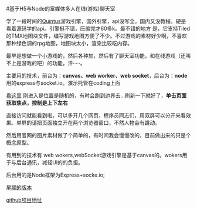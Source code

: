 #基于H5与Node的富媒体多人在线(游戏)聊天室

 学了一段时间的[Quintus](http://www.html5quintus.com/)游戏引擎，国外引擎，api没写全，国内又没教程，硬是看着源码学的api。引擎挺不错，压缩完才60多k。最不错的地方  是，它支持Tiled的TMX地图块文件，编写游戏地图方便了不少。不过游戏的素材好少啊，不喜欢那种绿色调的rpg地图，地图块太小，渲染比较吃内存。
 
 最早是想做一个小游戏的，然后各种加，然后有了聊天室功能，和在线游戏（还叫不上是游戏的吧）的功能，汗·····。
 
 主要用的技术，前台为：**canvas、web worker、web socket**，后台为：**node**用的express与socket.io。演示托管在coding上面
 
 
 [看这里](http://riacharoom.coding.io/) 刚进入是位置是随机的，有时会跑到边界去...刷新一下就好了，**单击页面获取焦点，控制是上下左右**
 
 直接访问就能看到啦，可以多开几个网页，程序员同志们，用双屏可以分开来看效果。单屏的请把页面独立开在两个浏览器窗口，不然人物会有跳动。
 
 
 然后用官网的图片素材做了个简单的，有时间我会慢慢改的，目前做出来的只是个概念原型。
 
 
 
 有用到的技术有 web wokers,webSocket游戏引擎是基于canvas的。wokers用于与后台通讯，减轻UI的的负担。
 
 后台用的是Node框架为Express+socke.io;
 


[早期的版本](http://nangame.coding.io/)

[github项目地址](https://github.com/kinglisky/RIACharRoom)
